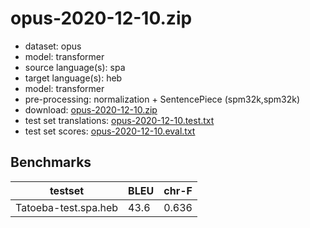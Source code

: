 # opus-2020-12-10.zip

* dataset: opus
* model: transformer
* source language(s): spa
* target language(s): heb
* model: transformer
* pre-processing: normalization + SentencePiece (spm32k,spm32k)
* download: [opus-2020-12-10.zip](https://object.pouta.csc.fi/Tatoeba-MT-models/spa-heb/opus-2020-12-10.zip)
* test set translations: [opus-2020-12-10.test.txt](https://object.pouta.csc.fi/Tatoeba-MT-models/spa-heb/opus-2020-12-10.test.txt)
* test set scores: [opus-2020-12-10.eval.txt](https://object.pouta.csc.fi/Tatoeba-MT-models/spa-heb/opus-2020-12-10.eval.txt)

## Benchmarks

| testset               | BLEU  | chr-F |
|-----------------------|-------|-------|
| Tatoeba-test.spa.heb 	| 43.6 	| 0.636 |

